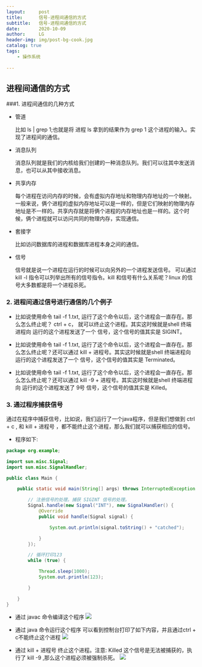 ```yaml
---
layout:     post
title:      信号-进程间通信的方式
subtitle:   信号-进程间通信的方式
date:       2020-10-09
author:     LG
header-img: img/post-bg-cook.jpg
catalog: true
tags:
    - 操作系统
    
---
```




## 进程间通信的方式


###1. 进程间通信的几种方式

- 管道

   比如 ls | grep 1;也就是将 进程 ls 拿到的结果作为 grep 1 这个进程的输入。实现了进程间的通信。
   
- 消息队列

   消息队列就是我们的内核给我们创建的一种消息队列。我们可以往其中发送消息，也可以从其中接收消息。
   
- 共享内存

    每个进程在访问内存的时候，会有虚拟内存地址和物理内存地址的一个映射。一般来说，俩个进程的虚拟内存地址可以是一样的，但是它们映射的物理内存地址是不一样的。共享内存就是将俩个进程的内存地址也是一样的。这个时候，俩个进程就可以访问共同的物理内存，实现通信。
    
- 套接字

    比如访问数据库的进程和数据库进程本身之间的通信。
    
- 信号

   信号就是说一个进程在运行的时候可以向另外的一个进程发送信号。
    可以通过 kill -l 指令可以列举出所有的信号指令。kill 和信号有什么关系呢？linux 的信号大多数都是将一个进程杀死。

### 2. 进程间通过信号进行通信的几个例子

- 比如说使用命令 tail -f 1.txt, 运行了这个命令以后，这个进程会一直存在。那么怎么终止呢？ ctrl + c， 就可以终止这个进程。其实这时候就是shell 终端进程向 运行的这个进程发送了一个 信号，这个信号的值其实是 SIGINT。

- 比如说使用命令 tail -f 1.txt, 运行了这个命令以后，这个进程会一直存在。那么怎么终止呢？还可以通过 kill + 进程号。其实这时候就是shell 终端进程向 运行的这个进程发送了一个 信号，这个信号的值其实是 Terminated。

- 比如说使用命令 tail -f 1.txt, 运行了这个命令以后，这个进程会一直存在。那么怎么终止呢？还可以通过 kill -9 + 进程号。其实这时候就是shell 终端进程向 运行的这个进程发送了 9号 信号，这个信号的值其实是 Killed。

### 3. 通过程序捕获信号

通过在程序中捕获信号，比如说，我们运行了一个java程序，但是我们想做到 ctrl + c , 和 kill + 进程号
，都不能终止这个进程，那么我们就可以捕获相应的信号。

- 程序如下:

```java
package org.example;

import sun.misc.Signal;
import sun.misc.SignalHandler;

public class Main {

    public static void main(String[] args) throws InterruptedException {

        // 注册信号的处理。捕获 SIGINT 信号的处理。
        Signal.handle(new Signal("INT"), new SignalHandler() {
            @Override
            public void handle(Signal signal) {

                System.out.println(signal.toString() + "catched");

            }
        });

        // 循环打印123
        while (true) {

            Thread.sleep(1000);
            System.out.println(123);

        }

    }
}
```

- 通过 javac 命令编译这个程序
![](https://tva1.sinaimg.cn/large/008eGmZEgy1gnmtifavkej30vk03ajs5.jpg)


- 通过 java 命令运行这个程序 可以看到控制台打印了如下内容，并且通过ctrl + c不能终止这个进程
![](https://tva1.sinaimg.cn/large/008eGmZEgy1gnmtl60ez6j30tg0iw40o.jpg)

- 通过 kill +  进程号 终止这个进程。注意: Killed 这个信号是无法被捕获的，执行了 kill -9 ,那么这个进程必须被强制杀死。
![](https://tva1.sinaimg.cn/large/008eGmZEgy1gnmtijgo48j30jg0agwh0.jpg)
 

